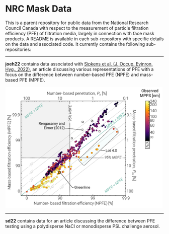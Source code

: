 
# NRC Mask Data

This is a parent repository for public data from the National Research Council Canada with respect to the measurement of particle filtration efficiency (PFE) of filtration media, largely in connection with face mask products. A README is available in each sub-repository with specific details on the data and associated code. It currently contains the following sub-repositories: 

---

**joeh22** contains data associated with [Sipkens et al. (J. Occup. Evinron. Hyg., 2022)][joeh22], an article discussing various representations of PFE with a focus on the difference between number-based PFE (NPFE) and mass-based PFE (MPFE). 

<img src="joeh22/docs/01_npfe_mpfe.jpg/" style="width:500px;">

---

**sd22** contains data for an article discussing the difference between PFE testing using a polydisperse NaCl or monodisperse PSL challenge aerosol. 



[joeh22]: https://doi.org/10.1080/15459624.2022.2114596
